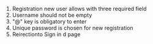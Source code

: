 1. Registration new user allows with three required field
2. Username should not be empty
3. "@" key is obligatory to enter
4. Unique password is chosen for new registration
5. Reirectionto Sign in d page

